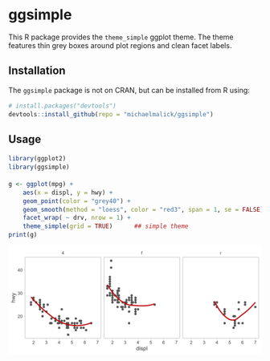 # ggsimple

This R package provides the `theme_simple` ggplot theme. The theme features thin
grey boxes around plot regions and clean facet labels.


## Installation
The `ggsimple` package is not on CRAN, but can be installed from R using:

``` r
# install.packages("devtools")
devtools::install_github(repo = "michaelmalick/ggsimple")
```


## Usage

``` r
library(ggplot2)
library(ggsimple)

g <- ggplot(mpg) +
    aes(x = displ, y = hwy) +
    geom_point(color = "grey40") +
    geom_smooth(method = "loess", color = "red3", span = 1, se = FALSE) +
    facet_wrap( ~ drv, nrow = 1) +
    theme_simple(grid = TRUE)      ## simple theme
print(g)
```

<img src="man/figures/img.png" width="672" />
